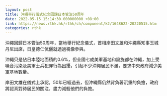 ```yaml
---
layout: post
title: 沖繩舉行儀式紀念回歸日本管治50周年
date: 2022-05-15 15:14:30.000000000 +08:00
link: https://news.rthk.hk/rthk/ch/component/k2/1648622-20220515.htm
categories: rthk
---
```


沖繩回歸日本管治50周年，當地舉行紀念儀式，首相岸田文雄和沖繩縣知事玉城丹尼出席，日皇德仁伉儷就透過視像參與。

沖繩只是佔日本陸地面積的0.6%，但全國七成美軍基地和設施都在沖繩，加上受噪音污染及美軍士兵犯罪行為困擾，引起不少沖繩居民不滿，要求中央政府減少美軍基地數量。

岸田文雄在儀式上承認，50年已經過去，但沖繩縣仍然背負著沉重的負擔，政府將認真對待居民的關注，盡力減輕他們的負擔。
